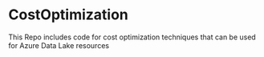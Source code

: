 # CostOptimization
This Repo includes code for cost optimization techniques that can be used for Azure Data Lake resources
